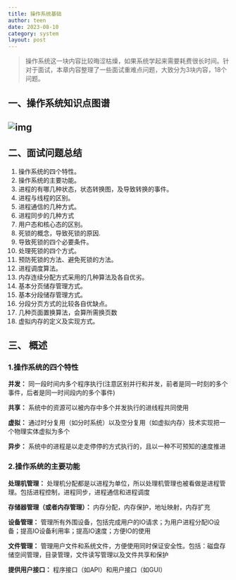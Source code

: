 ```yaml
---
title: 操作系统基础
author: teen
date: 2023-08-10
category: system
layout: post
---
```


> 操作系统这一块内容比较晦涩枯燥，如果系统学起来需要耗费很长时间。针对于面试，本章内容整理了一些面试重难点问题，大致分为3块内容，18个问题。


## 一、操作系统知识点图谱

## ![img](http://upload-images.jianshu.io/upload_images/3985563-7827dd40c57fa1c5.png?imageMogr2/auto-orient/strip%7CimageView2/2/w/1240)

## 二、面试问题总结

1. 操作系统的四个特性。
2. 操作系统的主要功能。
3. 进程的有哪几种状态，状态转换图，及导致转换的事件。
4. 进程与线程的区别。
5. 进程通信的几种方式。
6. 进程同步的几种方式
7. 用户态和核心态的区别。
8. 死锁的概念，导致死锁的原因.
9. 导致死锁的四个必要条件。
10. 处理死锁的四个方式。
11. 预防死锁的方法、避免死锁的方法。
12. 进程调度算法。
13. 内存连续分配方式采用的几种算法及各自优劣。
14. 基本分页储存管理方式。
15. 基本分段储存管理方式。
16. 分段分页方式的比较各自优缺点。
17. 几种页面置换算法，会算所需换页数
18. 虚拟内存的定义及实现方式。

## 三、 概述

### 1.操作系统的四个特性

**并发：** 同一段时间内多个程序执行(注意区别并行和并发，前者是同一时刻的多个事件，后者是同一时间段内的多个事件)

**共享：** 系统中的资源可以被内存中多个并发执行的进线程共同使用

**虚拟：** 通过时分复用（如分时系统）以及空分复用（如虚拟内存）技术实现把一个物理实体虚拟为多个

**异步：** 系统中的进程是以走走停停的方式执行的，且以一种不可预知的速度推进

### 2.操作系统的主要功能

**处理机管理：** 处理机分配都是以进程为单位，所以处理机管理也被看做是进程管理。包括进程控制，进程同步，进程通信和进程调度

**存储器管理（或者内存管理）：** 内存分配，内存保护，地址映射，内存扩充

**设备管理：** 管理所有外围设备，包括完成用户的IO请求；为用户进程分配IO设备；提高IO设备利用率；提高IO速度；方便IO的使用

**文件管理：** 管理用户文件和系统文件，方便使用同时保证安全性。包括：磁盘存储空间管理，目录管理，文件读写管理以及文件共享和保护

**提供用户接口：** 程序接口（如API）和用户接口（如GUI）

